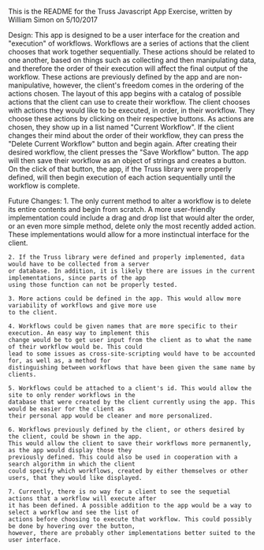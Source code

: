 This is the README for the Truss Javascript App Exercise, written by William Simon on 5/10/2017

Design: This app is designed to be a user interface for the creation and "execution" of workflows. Workflows 
are a series of actions that the client chooses that work together sequentially. These actions should be related
to one another, based on things such as collecting and then manipulating data, and therefore the order of their 
execution will affect the final output of the workflow. These actions are previously defined by the app and are 
non-manipulative, however, the client's freedom comes in the ordering of the actions chosen. The layout of this
app begins with a catalog of possible actions that the client can use to create their workflow. The client
chooses with actions they would like to be executed, in order, in their workflow. They choose these actions by
clicking on their respective buttons. As actions are chosen, they show up in a list named "Current Workflow". 
If the client changes their mind about the order of their workflow, they can press the "Delete Current Workflow"
button and begin again. After creating their desired workflow, the client presses the "Save Workflow" button. The
app will then save their workflow as an object of strings and creates a button. On the click of that button, the 
app, if the Truss library were properly defined, will then begin execution of each action sequentially until the 
workflow is complete.

Future Changes: 
    1. The only current method to alter a workflow is to delete its entire contents and begin from scratch. A
    more user-friendly implementation could include a drag and drop list that would alter the order, or an even
    more simple method, delete only the most recently added action. These implementations would allow for a more 
    instinctual interface for the client. 

    2. If the Truss library were defined and properly implemented, data would have to be collected from a server
    or database. In addition, it is likely there are issues in the current implementations, since parts of the app 
    using those function can not be properly tested. 

    3. More actions could be defined in the app. This would allow more variability of workflows and give more use
    to the client. 

    4. Workflows could be given names that are more specific to their execution. An easy way to implement this 
    change would be to get user input from the client as to what the name of their workflow would be. This could
    lead to some issues as cross-site-scripting would have to be accounted for, as well as, a method for 
    distinguishing between workflows that have been given the same name by clients.

    5. Workflows could be attached to a client's id. This would allow the site to only render workflows in the 
    database that were created by the client currently using the app. This would be easier for the client as 
    their personal app would be cleaner and more personalized. 

    6. Workflows previously defined by the client, or others desired by the client, could be shown in the app. 
    This would allow the client to save their workflows more permanently, as the app would display those they 
    previously defined. This could also be used in cooperation with a search algorithm in which the client 
    could specify which workflows, created by either themselves or other users, that they would like displayed.

    7. Currently, there is no way for a client to see the sequetial actions that a workflow will execute after
    it has been defined. A possible addition to the app would be a way to select a workflow and see the list of
    actions before choosing to execute that workflow. This could possibly be done by hovering over the button, 
    however, there are probably other implementations better suited to the user interface. 
